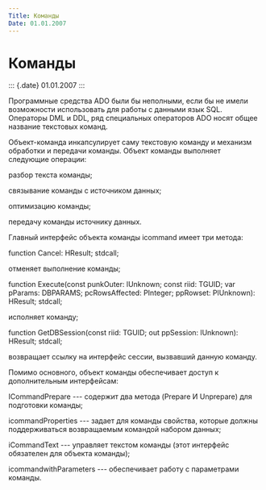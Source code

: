 ```yaml
---
Title: Команды
Date: 01.01.2007
---
```



Команды
=======

::: {.date}
01.01.2007
:::

Программные средства ADO были бы неполными, если бы не имели возможности
использовать для работы с данными язык SQL. Операторы DML и DDL, ряд
специальных операторов ADO носят общее название текстовых команд.

Объект-команда инкапсулирует саму текстовую команду и механизм обработки
и передачи команды. Объект команды выполняет следующие операции:

разбор текста команды;

связывание команды с источником данных;

оптимизацию команды;

передачу команды источнику данных.

Главный интерфейс объекта команды icommand имеет три метода:

function Cancel: HResult; stdcall;

отменяет выполнение команды;

function Execute(const punkOuter: lUnknown; const riid: TGUID; var
pParams: DBPARAMS; pcRowsAffected: PInteger; ppRowset: PlUnknown):
HResult; stdcall;

исполняет команду;

function GetDBSession(const riid: TGUID; out ppSession: lUnknown):
HResult; stdcall;

возвращает ссылку на интерфейс сессии, вызвавший данную команду.

Помимо основного, объект команды обеспечивает доступ к дополнительным
интерфейсам:

ICommandPrepare --- содержит два метода (Prepare И Unprepare) для
подготовки команды;

icommandProperties --- задает для команды свойства, которые должны
поддерживаться возвращаемым командой набором данных;

iCommandText --- управляет текстом команды (этот интерфейс обязателен
для объекта команды);

icommandwithParameters --- обеспечивает работу с параметрами команды.
